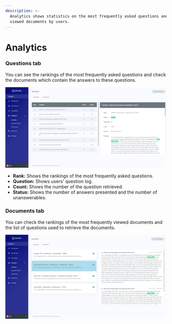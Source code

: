 ```yaml
---
description: >-
  Analytics shows statistics on the most frequently asked questions and the most
  viewed documents by users.
---
```


# Analytics

### Questions tab

You can see the rankings of the most frequently asked questions and check the documents which contain the answers to these questions.

![Analytics\_Questions tab](../../.gitbook/assets/image%20%2849%29.png)

* **Rank:** Shows the rankings of the most frequently asked questions.
* **Question:** Shows users' question log.
* **Count:** Shows the number of the question retrieved.
* **Status:** Shows the number of answers presented and the number of unanswerables.

### Documents tab

You can check the rankings of the most frequently viewed documents and the list of questions used to retrieve the documents.

![Analytics\_Documents tab](../../.gitbook/assets/image%20%2870%29.png)

